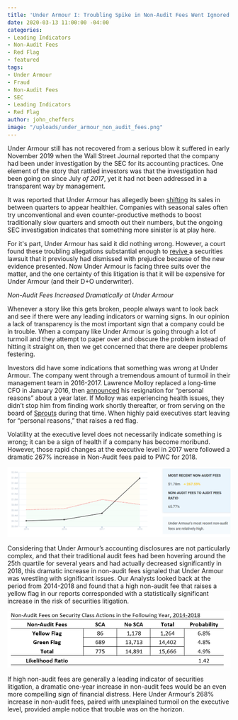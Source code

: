 ```yaml
---
title: 'Under Armour I: Troubling Spike in Non-Audit Fees Went Ignored'
date: 2020-03-13 11:00:00 -04:00
categories:
- Leading Indicators
- Non-Audit Fees
- Red Flag
- featured
tags:
- Under Armour
- Fraud
- Non-Audit Fees
- SEC
- Leading Indicators
- Red Flag
author: john_cheffers
image: "/uploads/under_armour_non_audit_fees.png"
---
```


Under Armour still has not recovered from a serious blow it suffered in early November 2019 when the Wall Street Journal reported that the company had been under investigation by the SEC for its accounting practices.  One element of the story that rattled investors was that the investigation had been going on since July *of 2017*, yet it had not been addressed in a transparent way by management.

It was reported that Under Armour has allegedly been [shifting](https://www.nytimes.com/2019/11/03/business/under-armour-sec-justice-dept.html) its sales in between quarters to appear healthier.  Companies with seasonal sales often try unconventional and even counter-productive methods to boost traditionally slow quarters and smooth out their numbers, but the ongoing SEC investigation indicates that something more sinister is at play here. 

For it's part, Under Armour has said it did nothing wrong.  However, a court found these troubling allegations substantial enough to [revive ](https://www.sec.gov/ix?doc=/Archives/edgar/data/1336917/000133691720000010/ua-20191231.htm)a securities lawsuit that it previously had dismissed with prejudice because of the new evidence presented.  Now Under Armour is facing three suits over the matter, and the one certainty of this litigation is that it will be expensive for Under Armour (and their D+O underwriter).

*Non-Audit Fees Increased Dramatically at Under Armour*

Whenever a story like this gets broken, people always want to look back and see if there were any leading indicators or warning signs. In our opinion a lack of transparency is the most important sign that a company could be in trouble. When a company like Under Armour is going through a lot of turmoil and they attempt to paper over and obscure the problem instead of hitting it straight on, then we get concerned that there are deeper problems festering. 

Investors did have some indications that something was wrong at Under Armour. The company went through a tremendous amount of turmoil in their management team in 2016-2017.  Lawrence Molloy replaced a long-time CFO in January 2016, then [announced](https://www.sec.gov/Archives/edgar/data/1336917/000133691717000008/january312017form8-k.htm) his resignation for “personal reasons” about a year later.  If Molloy was experiencing health issues, they didn’t stop him from finding work shortly thereafter, or from serving on the board of [Sprouts](https://about.sprouts.com/leadership-bios/lawrence-p-molloy/) during that time.  When highly paid executives start leaving for “personal reasons,” that raises a red flag.

Volatility at the executive level does not necessarily indicate something is wrong; it can be a sign of health if a company has become moribund.  However, those rapid changes at the executive level in 2017 were followed a dramatic 267% increase in Non-Audit fees paid to PWC for 2018.   

![Under Armour Non-Audit Fees.png](/uploads/Under%20Armour%20Non-Audit%20Fees.png)

Considering that Under Armour’s accounting disclosures are not particularly complex, and that their traditional audit fees had been hovering around the 25th quartile for several years and had actually decreased significantly in 2018, this dramatic increase in non-audit fees signaled that Under Armour was wrestling with significant issues. 
Our Analysts looked back at the period from 2014-2018 and found that a high non-audit fee that raises a yellow flag in our reports corresponded with a statistically significant increase in the risk of securities litigation. 

![Under Armour Non-audit Fee Chart.png](/uploads/Under%20Armour%20Non-audit%20Fee%20Chart.png)
 
If high non-audit fees are generally a leading indicator of securities litigation, a dramatic one-year increase in non-audit fees would be an even more compelling sign of financial distress.  Here Under Armour’s 268% increase in non-audit fees, paired with unexplained turmoil on the executive level, provided ample notice that trouble was on the horizon.
